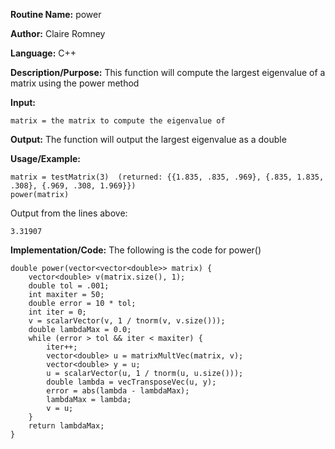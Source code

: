 **Routine Name:** power

**Author:** Claire Romney

**Language:** C++

**Description/Purpose:** This function will compute the largest eigenvalue of a matrix using the power method

**Input:**

	matrix = the matrix to compute the eigenvalue of
	
**Output:** The function will output the largest eigenvalue as a double

**Usage/Example:**

    matrix = testMatrix(3)  (returned: {{1.835, .835, .969}, {.835, 1.835, .308}, {.969, .308, 1.969}})
    power(matrix)

Output from the lines above:

	3.31907
    
**Implementation/Code:** The following is the code for power()

    double power(vector<vector<double>> matrix) {
	    vector<double> v(matrix.size(), 1);
	    double tol = .001;
	    int maxiter = 50;
	    double error = 10 * tol;
	    int iter = 0;
	    v = scalarVector(v, 1 / tnorm(v, v.size()));
	    double lambdaMax = 0.0;
	    while (error > tol && iter < maxiter) {
		    iter++;
		    vector<double> u = matrixMultVec(matrix, v);
		    vector<double> y = u;
		    u = scalarVector(u, 1 / tnorm(u, u.size()));
		    double lambda = vecTransposeVec(u, y);
		    error = abs(lambda - lambdaMax);
		    lambdaMax = lambda;
		    v = u;
	    }
	    return lambdaMax;
    }
